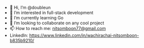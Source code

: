 - 👋 Hi, I’m @doubleun
- 👀 I’m interested in full-stack development
- 🌱 I’m currently learning Go
- 💞️ I’m looking to collaborate on any cool project
- 📫 How to reach me: nitsomboon77@gmail.com
- LinkedIn: https://www.linkedin.com/in/wachirachai-nitsomboon-b835b9210/
